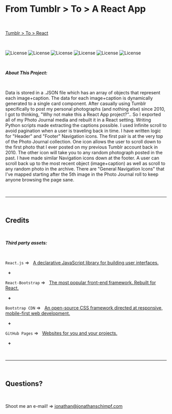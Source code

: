 # From Tumblr > To > A React App

<p>&nbsp;<p>

‎[Tumblr > To > React](https://jonathanschimpf.com/)

<p>&nbsp;<p>
  
![License](https://img.shields.io/static/v1?label=Language&message=JavaScript&color=yellow)
![License](https://img.shields.io/static/v1?label=Library&message=React.js&color=pink) 
![License](https://img.shields.io/static/v1?label=Language&message=HTML5&color=orange) ![License](https://img.shields.io/static/v1?label=Language&message=CSS3&color=blue) ![License](https://img.shields.io/static/v1?label=Framework&message=React-Bootstrap&color=green) 
![License](https://img.shields.io/static/v1?label=Language&message=Python&color=yellow)

<p>&nbsp;<p>


<strong><em>About This Project:</strong></em>

<p>&nbsp;<p>

Data is stored in a .JSON file which has an array of objects that represent each image+caption. The data for each image+caption is dynamically generated to a single card component. After casually using Tumblr specifically to post my personal photographs (and nothing else) since 2010, I got to thinking, "Why not make this a React App project?".. So I exported all of my Photo Journal media and rebuilt it in a React setting. Writing Python scripts made extracting the captions possible. I used Infinite scroll to avoid pagination when a user is traveling back in time. I have written logic for "Header" and "Footer" Navigation icons. The first pair is at the very top of the Photo Journal collection. One icon allows the user to scroll down to the first photo that I ever posted on my previous Tumblr account back in 2010. The other icon will take you to any random photograph posted in the past. I have made similar Navigation icons down at the footer. A user can scroll back up to the most recent object (image+caption) as well as scroll to any random photo in the archive. There are "General Navigation Icons" that I've mapped starting after the 5th image in the Photo Journal roll to keep anyone browsing the page sane. 

<p>&nbsp;<p>


---


<p>&nbsp;<p>


## Credits


<p>&nbsp;<p>


<strong><em>Third party assets:</strong></em>


<p>&nbsp;<p>


`React.js` =>‏‏‎ ‎ ‏‏‎ ‎[A declarative JavaScript library for building user interfaces.](https://reactjs.org/)

<p>&nbsp;‏‏‎‏‏‎ ‎<strong>+</strong></p>


`React-Bootstrap` =>‏‏‎ ‎ ‏‏‎ ‎[The most popular front-end framework. Rebuilt for React.](https://react-bootstrap.github.io/)


<p>&nbsp;‏‏‎‏‏‎ ‎<strong>+</strong></p>


`Bootstrap CDN` =>‏‏‎ ‎ ‏‏‎ ‎[An open-source CSS framework directed at responsive, mobile-first web development.](https://getbootstrap.com/)


<p>&nbsp;‏‏‎‏‏‎ ‎<strong>+</strong></p>


`GitHub Pages` =>‏‏‎ ‎ ‏‏‎ ‎[Websites for you and your projects.](https://pages.github.com/)


<p>&nbsp;‏‏‎‏‏‎ ‎<strong>+</strong></p>


<p>&nbsp;<p>


---


<p>&nbsp;<p>


## Questions?


<p>&nbsp;<p>


Shoot me an e-mail! => jonathan@jonathanschimpf.com

<p>&nbsp;<p>




